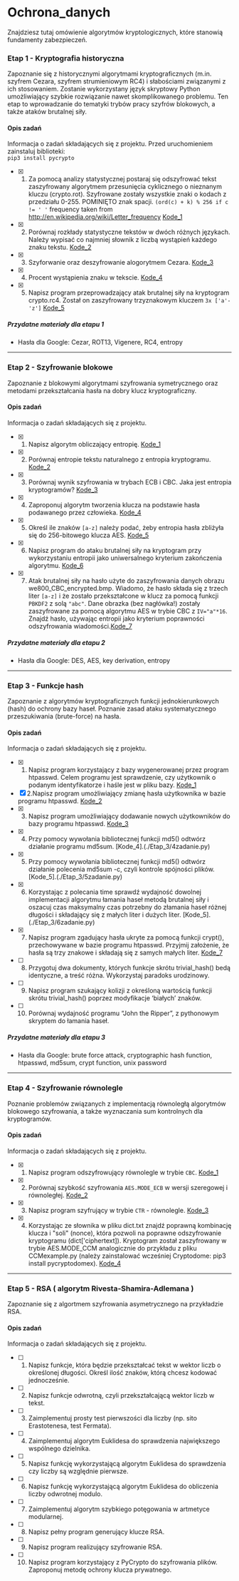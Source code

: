 # Ochrona_danych
Znajdziesz tutaj omówienie algorytmów kryptologicznych, które stanowią fundamenty zabezpieczeń.

### Etap 1 - Kryptografia historyczna
Zapoznanie się z historycznymi algorytmami kryptograficznych (m.in. szyfrem Cezara, szyfrem strumieniowym RC4) i słabościami związanymi z ich stosowaniem. Zostanie wykorzystany język skryptowy Python umożliwiający szybkie rozwiązanie nawet skomplikowanego problemu. Ten etap to wprowadzanie do tematyki trybów pracy szyfrów blokowych, a także ataków brutalnej siły.

#### Opis zadań
Informacja o zadań składających się z projektu.
Przed uruchomieniem zainstaluj biblioteki:   
`pip3 install pycrypto`
- [x] 1. Za pomocą analizy statystycznej postaraj się odszyfrować tekst zaszyfrowany algorytmem przesunięcia cyklicznego o nieznanym kluczu (crypto.rot). Szyfrowane zostały wszystkie znaki o kodach z przedziału 0-255. POMINIĘTO znak spacji.
`(ord(c) + k) % 256 if c != ' '` 
frequency taken from http://en.wikipedia.org/wiki/Letter_frequency [Kode_1](./Etap_1/1.py)
- [x] 2. Porównaj rozkłady statystyczne tekstów w dwóch różnych językach. Należy wypisać co najmniej słownik z liczbą wystąpień każdego znaku tekstu. [Kode_2](./Etap_1/2.py)
- [x] 3. Szyforwanie oraz deszyfrowanie alogorytmem Cezara. [Kode_3](./Etap_1/3.py)
- [x] 4. Procent wystąpienia znaku w tekscie. [Kode_4](./Etap_1/4.py)
- [x] 5. Napisz program przeprowadzający atak brutalnej siły na kryptogram crypto.rc4. Został on zaszyfrowany trzyznakowym kluczem `3x ['a'-'z']` [Kode_5](./Etap_1/5.py)
##### Przydatne materiały dla etapu 1
* Hasła dla Google: Cezar, ROT13, Vigenere, RC4, entropy
----------------------

### Etap 2 - Szyfrowanie blokowe
Zapoznanie z blokowymi algorytmami szyfrowania symetrycznego oraz metodami przekształcania hasła na dobry klucz kryptograficzny.

#### Opis zadań
Informacja o zadań składających się z projektu.
- [x] 1. Napisz algorytm obliczający entropię. [Kode_1](./Etap_2/1.py)
- [x] 2. Porównaj entropie tekstu naturalnego z entropia kryptogramu. [Kode_2](./Etap_2/2.py)
- [x] 3. Porównaj wynik szyfrowania w trybach ECB i CBC. Jaka jest entropia kryptogramów? [Kode_3](./Etap_2/3.py)
- [x] 4. Zaproponuj algorytm tworzenia klucza na podstawie hasła podawanego przez człowieka. [Kode_4](./Etap_2/4.py)
- [x] 5. Określ ile znaków `[a-z]` należy podać, żeby entropia hasła zbliżyła się do 256-bitowego klucza AES. [Kode_5](./Etap_2/5.py)
- [x] 6. Napisz program do ataku brutalnej siły na kryptogram przy wykorzystaniu entropii jako uniwersalnego kryterium zakończenia algorytmu. [Kode_6](./Etap_2/6.py)
- [x] 7. Atak brutalnej siły na hasło użyte do zaszyfrowania danych obrazu we800_CBC_encrypted.bmp.
Wiadomo, że hasło składa się z trzech liter `[a-z]` i że zostało przekształcone w klucz za pomocą funkcji `PBKDF2` z solą `"abc"`. Dane obrazka (bez nagłówka!) zostały zaszyfrowane za pomocą algorytmu AES w trybie CBC z `IV="a"*16`.
Znajdź hasło, używając entropii jako kryterium poprawności odszyfrowania wiadomości.[Kode_7](./Etap_2/task7.py)

##### Przydatne materiały dla etapu 2
* Hasła dla Google: DES, AES, key derivation, entropy
----------------------

### Etap 3 - Funkcje hash
Zapoznanie z algorytmów kryptograficznych funkcji jednokierunkowych (hash) do ochrony bazy haseł. Poznanie zasad ataku systematycznego przeszukiwania (brute-force) na hasła.

#### Opis zadań
Informacja o zadań składających się z projektu.
- [x] 1. Napisz program korzystający z bazy wygenerowanej przez program htpasswd. Celem programu jest sprawdzenie, czy użytkownik o podanym identyfikatorze i haśle jest w pliku bazy. [Kode_1](./Etap_3/1.py)
- [x] 2.Napisz program umożliwiający zmianę hasła użytkownika w bazie programu htpasswd. [Kode_2](./Etap_3/2.py)
- [x] 3. Napisz program umożliwiający dodawanie nowych użytkowników do bazy programu htpasswd. [Kode_3](./Etap_3/3.py)
- [x] 4. Przy pomocy wywołania bibliotecznej funkcji md5() odtwórz działanie programu md5sum. [Kode_4].(./Etap_3/4zadanie.py)
- [x] 5. Przy pomocy wywołania bibliotecznej funkcji md5() odtwórz działanie polecenia md5sum -c, czyli kontrole spójności plików. [Kode_5].(./Etap_3/5zadanie.py)
- [x] 6. Korzystając z polecania time sprawdź wydajność dowolnej implementacji algorytmu łamania haseł metodą brutalnej siły i oszacuj czas maksymalny czas potrzebny do złamania haseł różnej długości i składający się z małych liter i dużych liter. [Kode_5].(./Etap_3/6zadanie.py)
- [x] 7. Napisz program zgadujący hasła ukryte za pomocą funkcji crypt(), przechowywane w bazie programu htpasswd. Przyjmij założenie, że hasła są trzy znakowe i składają się z samych małych liter. [Kode_7](./Etap_3/7.py)
- [ ] 8. Przygotuj dwa dokumenty, których funkcje skrótu trivial_hash() bedą identyczne, a treść różna. Wykorzystaj paradoks urodzinowy.
- [ ] 9. Napisz program szukający kolizji z określoną wartością funkcji skrótu trivial_hash() poprzez modyfikacje ‘białych’ znaków.
- [ ] 10. Porównaj wydajność programu “John the Ripper”, z pythonowym skryptem do łamania haseł.

##### Przydatne materiały dla etapu 3
* Hasła dla Google: brute force attack, cryptographic hash function, htpasswd, md5sum, crypt function, unix password
----------------------

### Etap 4 - Szyfrowanie równolegle
Poznanie problemów związanych z implementacją równoległą algorytmów blokowego szyfrowania, a także wyznaczania sum kontrolnych dla kryptogramów.

#### Opis zadań
Informacja o zadań składających się z projektu.
- [x] 1. Napisz program odszyfrowujący równolegle w trybie `CBC`. [Kode_1](./Etap_4/1.py)
- [x] 2. Porównaj szybkość szyfrowania `AES.MODE_ECB` w wersji szeregowej i równoległej. [Kode_2](./Etap_4/2.py)
- [x] 3. Napisz program szyfrujący w trybie `CTR` - równolegle. [Kode_3](./Etap_4/3.py)
- [x] 4. Korzystając ze słownika w pliku dict.txt znajdź poprawną kombinację klucza i "soli" (nonce), która pozwoli na poprawne odszyfrowanie kryptogramu (dict['ciphertext]). Kryptogram został zaszyfrowany w trybie AES.MODE_CCM analogicznie do przykładu z pliku CCMexample.py (należy zainstalować wcześniej Cryptodome: pip3 install pycryptodomex).  [Kode_4](./Etap_4/6.py)
----------------------
### Etap 5 - RSA ( algorytm Rivesta-Shamira-Adlemana )
Zapoznanie się z algortmem szyfrowania asymetrycznego na przykładzie RSA.

#### Opis zadań 
Informacja o zadań składających się z projektu.
- [ ] 1. Napisz funkcje, która będzie przekształcać tekst w wektor liczb o określonej długości. Określ ilość znaków, którą chcesz kodować jednocześnie.
- [ ] 2. Napisz funkcje odwrotną, czyli przekształcającą wektor liczb w tekst.
- [ ] 3. Zaimplementuj prosty test pierwszości dla liczby (np. sito Erastotenesa, test Fermata).
- [ ] 4. Zaimplementuj algorytm Euklidesa do sprawdzenia największego wspólnego dzielnika.
- [ ] 5. Napisz funkcję wykorzystającą algorytm Euklidesa do sprawdzenia czy liczby są względnie pierwsze.
- [ ] 6. Napisz funkcję wykorzystającą algorytm Euklidesa do obliczenia liczby odwrotnej modulo.
- [ ] 7. Zaimplementuj algorytm szybkiego potęgowania w artmetyce modularnej.
- [ ] 8. Napisz pełny program generujący klucze RSA.
- [ ] 9. Napisz program realizujący szyfrowanie RSA.
- [ ] 10. Napisz program korzystający z PyCrypto do szyfrowania plików. Zaproponuj metodę ochrony klucza prywatnego.


